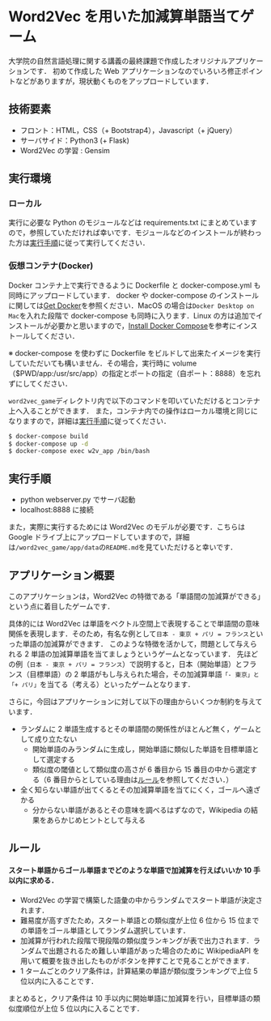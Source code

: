 # Word2Vec を用いた加減算単語当てゲーム

大学院の自然言語処理に関する講義の最終課題で作成したオリジナルアプリケーションです．
初めて作成した Web アプリケーションなのでいろいろ修正ポイントなどがありますが，現状動くものをアップロードしています．

## 技術要素

- フロント：HTML，CSS（+ Bootstrap4），Javascript（+ jQuery）
- サーバサイド：Python3 (+ Flask)
- Word2Vec の学習 : Gensim

## 実行環境

### ローカル

実行に必要な Python のモジュールなどは requirements.txt にまとめていますので，参照していただければ幸いです．モジュールなどのインストールが終わった方は[実行手順](#operation)に従って実行してください．

### 仮想コンテナ(Docker)

Docker コンテナ上で実行できるように Dockerfile と docker-compose.yml も同時にアップロードしています．
docker や docker-compose のインストールに関しては[Get Docker](https://docs.docker.com/get-docker/)を参照ください．MacOS の場合は`Docker Desktop on Mac`を入れた段階で docker-compose も同時に入ります．Linux の方は追加でインストールが必要かと思いますので，[Install Docker Compose](https://docs.docker.com/compose/install/)を参考にインストールしてください．

※ docker-compose を使わずに Dockerfile をビルドして出来たイメージを実行していただいても構いません．その場合，実行時に volume（$PWD/app:/usr/src/app）の指定とポートの指定（自ポート：8888）を忘れずにしてください．

`word2vec_game`ディレクトリ内で以下のコマンドを叩いていただけるとコンテナ上へ入ることができます．
また，コンテナ内での操作はローカル環境と同じになりますので，詳細は[実行手順](#operation)に従ってください．

```sh
$ docker-compose build
$ docker-compose up -d
$ docker-compose exec w2v_app /bin/bash
```

<h2 id='operation'>実行手順</h2>

- python webserver.py でサーバ起動
- localhost:8888 に接続

また，実際に実行するためには Word2Vec のモデルが必要です．こちらは Google ドライブ上にアップロードしていますので，詳細は`/word2vec_game/app/data`の`README.md`を見ていただけると幸いです．

## アプリケーション概要

このアプリケーションは，Word2Vec の特徴である「単語間の加減算ができる」という点に着目したゲームです．

具体的には Word2Vec は単語をベクトル空間上で表現することで単語間の意味関係を表現します．そのため，有名な例として`日本 - 東京 + パリ = フランス`といった単語の加減算ができます．
このような特徴を活かして，問題として与えられる 2 単語の加減算単語を当てましょうというゲームとなっています．
先ほどの例（`日本 - 東京 + パリ = フランス`）で説明すると，日本（開始単語）とフランス（目標単語）の 2 単語がもし与えられた場合，その加減算単語`「- 東京」と「+ パリ」`を当てる（考える）といったゲームとなります．

さらに，今回はアプリケーションに対して以下の理由からいくつか制約を与えています．

- ランダムに 2 単語生成するとその単語間の関係性がほとんど無く，ゲームとして成り立たない
  - 開始単語のみランダムに生成し，開始単語に類似した単語を目標単語として選定する
  - 類似度の閾値として類似度の高さが 6 番目から 15 番目の中から選定する（6 番目からとしている理由は[ルール](#rule)を参照してください．）
- 全く知らない単語が出てくるとその加減算単語を当てにくく，ゴールへ遠ざかる
  - 分からない単語があるとその意味を調べるはずなので，Wikipedia の結果をあらかじめヒントとして与える

<h2 id='rule'>ルール</h2>

#### **スタート単語からゴール単語までどのような単語で加減算を行えばいいか 10 手以内に求める．**

- Word2Vec の学習で構築した語彙の中からランダムでスタート単語が決定されます．
- 難易度が高すぎたため，スタート単語との類似度が上位 6 位から 15 位までの単語をゴール単語としてランダム選択しています．
- 加減算が行われた段階で現段階の類似度ランキングが表で出力されます．ランダムで出題されるため難しい単語があった場合のために WikipediaAPI を用いて概要を抜き出したものがボタンを押すことで見ることができます．
- 1 タームごとのクリア条件は，計算結果の単語が類似度ランキングで上位 5 位以内に入ることです．

まとめると，クリア条件は 10 手以内に開始単語に加減算を行い，目標単語の類似度順位が上位 5 位以内に入ることです．

<!-- # 問題点と改善点（現状）
- もし的外れな単語を加減算してしまうと目標単語までの類似度の順位が下がってしまい，今の現状が分からなくなるためクリアできなくなってしまう
    - 類似度ランキングの表だけでなく，目標単語の順位も常に出力する
- モダンな技術に置き換える
- pythonファイルの細かな設定変更
-->
